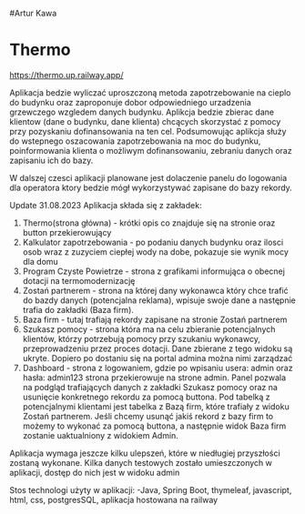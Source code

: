 
#Artur Kawa

# Thermo

https://thermo.up.railway.app/

Aplikacja bedzie wyliczać uproszczoną metoda zapotrzebowanie na cieplo do budynku oraz zaproponuje dobor odpowiedniego urzadzenia grzewczego wzgledem danych budynku. Aplikcja bedzie zbierac dane klientow (dane o budynku, dane klienta) chcących skorzystać z pomocy przy pozyskaniu dofinansowania na ten cel.
Podsumowując aplikcja służy do wstepnego oszacowania zapotrzebowania na moc do budynku, poinformowania klienta o możliwym dofinansowaniu, zebraniu danych oraz zapisaniu ich do bazy. 

W dalszej czesci aplikacji planowane jest dolaczenie panelu do logowania dla operatora ktory bedzie mógł wykorzystywać zapisane do bazy rekordy.


Update 31.08.2023
Aplikacja składa się z zakładek:
1) Thermo(strona główna) - krótki opis co znajduje się na stronie oraz button przekierowujący
2)  Kalkulator zapotrzebowania - po podaniu danych budynku oraz ilosci osob wraz z zuzyciem ciepłej wody na dobe, pokazuje sie wynik mocy dla domu
3)  Program Czyste Powietrze - strona z grafikami informująca o obecnej dotacji na termomodernizację
4)  Zostań partnerem - strona na której dany wykonawca który chce trafić do bazdy danych (potencjalna reklama), wpisuje swoje dane a następnie trafia do zakładki (Baza firm).  
5)  Baza firm - tutaj trafiają rekordy zapisane na stronie Zostań partnerem
6)  Szukasz pomocy - strona która ma na celu zbieranie potencjalnych klientów, którzy potrzebują pomocy przy szukaniu wykonawcy, przeprowadzeniu przez proces dotacji. Dane zbierane z tego widoku są ukryte. Dopiero po dostaniu się na portal admina można nimi zarządzać
7)  Dashboard - strona z logowaniem, gdzie po wpisaniu usera: admin oraz hasła: admin123 strona przekierowuje na strone admin. Panel pozwala na podgląd trafiających danych z zakładki Szukasz pomocy oraz na usunięcie konkretnego rekordu za pomocą buttona. Pod tabelką z potencjalnymi klientami jest tabelka z Bazą firm, które trafiały z widoku Zostań partnerem. Jeśli chcemy usunąć jakiś rekord z bazy firm to możemy to wykonać za pomocą buttona, a następnie widok Baza firm zostanie uaktualniony z widokiem Admin.

   Aplikacja wymaga jeszcze kilku ulepszeń, które w niedługiej przyszłości zostaną wykonane. Kilka danych testowych zostało umieszczonych w aplikacji, dostęp do nich jest w widoku admin

   Stos technologi użyty w aplikacji:
   -Java, Spring Boot, thymeleaf, javascript, html, css, postgresSQL, aplikacja hostowana na railway
